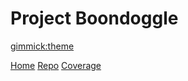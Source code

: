 # Project Boondoggle

[gimmick:theme](flatly)

[Home](index.md)
[Repo](https://github.com/sasha-arrabi/boondoggle-api)
[Coverage](coverage.md)
